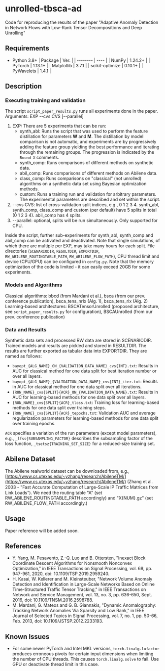# unrolled-tbsca-ad
Code for reproducing the results of the paper "Adaptive Anomaly Detection in Network Flows with Low-Rank Tensor Decompositions and Deep Unrolling"

## Requirements
- Python 3.8+
| Package | Ver. |
| -------- | ---- |
| NumPy | 1.24.2+ |
| PyTorch | 1.13.1+ |
| Matplotlib | 3.7.1 |
| scikit-optimize | 0.10.1+ |
| PyWavelets | 1.4.1 |

## Description
### Executing training and validation
The script ```script_paper_results.py``` runs all experiments done in the paper. Arguments: EXP --cvs CVS [--parallel]
1) EXP: There are 5 experiments that can be run:
	- synth_abl: Runs the script that was used to perform the feature distillation for parameters **W** and **M**. The distillation by model comparison is not automatic, and experiments are by progressively adding the feature group yielding the best performance and iterating through the remaining groups. The progression is indicated by the ```Round X``` comments.
	- synth_comp: Runs comparisons of different methods on synthetic data.
	- abil_comp: Runs comparisons of different methods on Abilene data.
	- class_comp: Runs comparisons on "classical" (not unrolled) algorithms on a synthetic data set using Bayesian optimization methods.
	- custom: Runs a training run and validation for arbitrary parameters. The experimental parameters are described and set within the script. 
2) --cvs CVS: list of cross-validation split indices, e.g., 0 1 2 3 4. synth_abl, synth_comp, class_comp and custom (per default) have 5 splits in total (0 1 2 3 4). abil_comp has 4 splits.
3) --parallel: optional, splits will be run simultaneously. Only supported for CPU.

Inside the script, further sub-experiments for synth_abl, synth_comp and abil_comp can be activated and deactivated. Note that single simulations, of which there are multiple per EXP, may take many hours for each split.
File directories (```SCENARIODIR```, ```RESULTDIR```, ```EXPORTDIR```, ```RW_ABILENE_ROUTINGTABLE_PATH```, ```RW_ABILENE_FLOW_PATH```), CPU thread limit and device (CPU/GPU) can be configured in ```config.py```. Note that the memory optimization of the code is limited - it can easily exceed 20GB for some experiments.

### Models and Algorithms
Classical algorithms: bbcd (from Mardani et al.), bsca (from our prev. conference publication), bsca_tens_nrlx (Alg. 1), bsca_tens_rlx (Alg. 2)
Learning-based architectures: BSCATensorUnrolled (proposed architecture, see ```script_paper_results.py``` for configuration), BSCAUnrolled (from our prev. conference publication)

### Data and Results
Synthetic data sets and processed RW data are stored in SCENARIODIR.
Trained models and results are pickled and stored in RESULTDIR.
The results are further exported as tabular data into EXPORTDIR. They are named as follows:
- ```bayopt_{ALG_NAME}_ON_{VALIDATION_DATA_NAME}_cvs{INT}.txt```: Results in AUC for classical method for one data split for best iteration number or over all layers.
- ```bayopt_{ALG_NAME}_{VALIDATION_DATA_NAME}_cvs{INT}_iter.txt```: Results in AUC for classical method for one data split over all iterations.
- ```{RUN_NAME}_cvs{SPLIT}{ACR}_ON_{VALIDATION_DATA_NAME}.txt```: Results in AUC for learning-based methods for one data split over all layers.
- ```{RUN_NAME}_cvs{SPLIT}{ACR}_tloss.txt```: Training loss for learning-based methods for one data split over training steps.
- ```{RUN_NAME}_cvs{SPLIT}{ACR}_tepochs.txt```: Validation AUC and average regularization parameters for learning-based methods for one data split over training epochs.

```ACR``` specifies a variation of the run parameters (except model parameters), e.g., ```_lfss{SUBSAMPLING_FACTOR}``` describes the subsampling factor of the loss function, ```_tsetsz{TRAINING_SET_SIZE}``` for a reduced-size training set.

## Abilene Dataset
The Abilene realworld dataset can be downloaded from, e.g., [https://www.cs.utexas.edu/~yzhang/research/AbileneTM/](https://www.cs.utexas.edu/~yzhang/research/AbileneTM/) (Zhang et al. 2003 - "Fast Accurate Computation of Large-Scale IP Trafﬁc Matrices from Link Loads").
We need the routing table "A" (set RW_ABILENE_ROUTINGTABLE_PATH accordingly) and "X{NUM}.gz" (set RW_ABILENE_FLOW_PATH accordingly.)

## Usage
Paper reference will be added soon.

## References
- Y. Yang, M. Pesavento, Z.-Q. Luo and B. Ottersten, "Inexact Block Coordinate Descent Algorithms for Nonsmooth Nonconvex Optimization," in IEEE Transactions on Signal Processing, vol. 68, pp. 947-961, 2020, doi: 10.1109/TSP.2019.2959240. 
- H. Kasai, W. Kellerer and M. Kleinsteuber, "Network Volume Anomaly Detection and Identification in Large-Scale Networks Based on Online Time-Structured Traffic Tensor Tracking," in IEEE Transactions on Network and Service Management, vol. 13, no. 3, pp. 636-650, Sept. 2016, doi: 10.1109/TNSM.2016.2598788.
- M. Mardani, G. Mateos and G. B. Giannakis, "Dynamic Anomalography: Tracking Network Anomalies Via Sparsity and Low Rank," in IEEE Journal of Selected Topics in Signal Processing, vol. 7, no. 1, pp. 50-66, Feb. 2013, doi: 10.1109/JSTSP.2012.2233193.

## Known Issues
- For some newer PyTorch and Intel MKL versions, ```torch.linalg.lufactor``` produces erroneous pivots for certain input dimensions when limiting the number of CPU threads. This causes ```torch.linalg.solve``` to fail. Use GPU or deactivate thread limit in this case.
